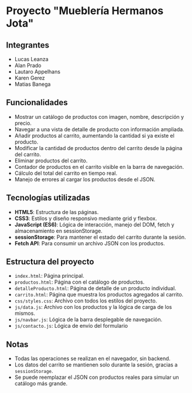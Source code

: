 # Proyecto "Mueblería Hermanos Jota"

## Integrantes

- Lucas Leanza
- Alan Prado
- Lautaro Appelhans
- Karen Gerez
- Matias Banega

## Funcionalidades

- Mostrar un catálogo de productos con imagen, nombre, descripción y precio.
- Navegar a una vista de detalle de producto con información ampliada.
- Añadir productos al carrito, aumentando la cantidad si ya existe el producto.
- Modificar la cantidad de productos dentro del carrito desde la página del carrito.
- Eliminar productos del carrito.
- Contador de productos en el carrito visible en la barra de navegación.
- Cálculo del total del carrito en tiempo real.
- Manejo de errores al cargar los productos desde el JSON.

## Tecnologías utilizadas

- **HTML5**: Estructura de las páginas.
- **CSS3**: Estilos y diseño responsivo mediante grid y flexbox.
- **JavaScript (ES6)**: Lógica de interacción, manejo del DOM, fetch y almacenamiento en sessionStorage.
- **sessionStorage**: Para mantener el estado del carrito durante la sesión.
- **Fetch API**: Para consumir un archivo JSON con los productos.

## Estructura del proyecto

- `index.html`: Página principal.
- `productos.html`: Página con el catálogo de productos.
- `detalleProducto.html`: Página de detalle de un producto individual.
- `carrito.html`: Página que muestra los productos agregados al carrito.
- `css/styles.css`: Archivo con todos los estilos del proyecto.
- `js/data.js`: Archivo con los productos y la lógica de carga de los mismos.
- `js/navbar.js`: Lógica de la barra desplegable de navegación.
- `js/contacto.js`: Lógica de envío del formulario

## Notas

- Todas las operaciones se realizan en el navegador, sin backend.
- Los datos del carrito se mantienen solo durante la sesión, gracias a `sessionStorage`.
- Se puede reemplazar el JSON con productos reales para simular un catálogo más grande.
